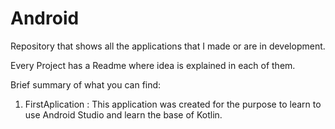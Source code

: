 # Android 

Repository that shows all the applications that I made or are in development.

Every Project has a Readme where idea is explained in each of them.

Brief summary of what you can find:

1. FirstAplication : This application was created for the purpose to learn to use Android Studio and learn the base of Kotlin.
